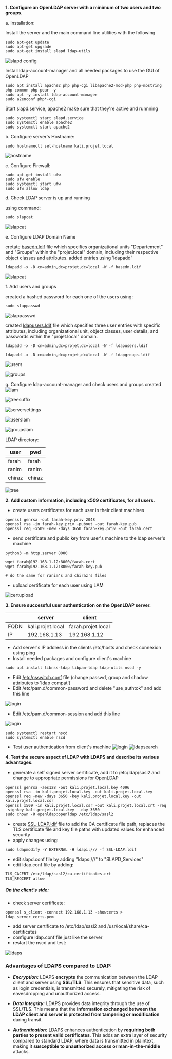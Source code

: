 
**1. Configure an OpenLDAP server with a minimum of two users and two groups.**


 a. Installation:

Install the server and the main command line utilities with the following

````shell
sudo apt-get update
sudo apt-get upgrade
sudo apt-get install slapd ldap-utils
````
![slapd config](https://drive.google.com/uc?id=1i_oh_9tQx_Mw680AofmINS2bZmrlKmml)

Install ldap-account-manager and all needed packages to use the GUI of OpenLDAP
````shell
sudo apt install apache2 php php-cgi libapache2-mod-php php-mbstring php-common php-pear -y
sudo apt -y install ldap-account-manager
sudo a2enconf php*-cgi
````

Start slapd.service, apache2 make sure that they're active and runnning
````shell
sudo systemctl start slapd.service
sudo systemctl enable apache2
sudo systemctl start apache2
````
b. Configure server's Hostname:
````shell
sudo hostnamectl set-hostname kali.projet.local
````
![hostname](https://drive.google.com/uc?id=1vrcgg40yFcNHSnrlBa1VilPgRhG8k-pI)

c. Configure Firewall:
````shell
sudo apt-get install ufw
sudo ufw enable
sudo systemctl start ufw
sudo ufw allow ldap
````
d. Check LDAP server is up and running

using command:
````shell
sudo slapcat
````
![slapcat](https://drive.google.com/uc?id=1oQwFbQeASUiwq3K_GskESUchOGhY1Gqz)

e. Configure LDAP Domain Name

cretate [basedn.ldif](./basedn.ldif)  file which specifies organizational units "Departement" and "Groupe" within the "projet.local" domain, including their respective object classes and attributes.
added entries using 'ldapadd'
````shell
ldapadd -x -D cn=admin,dc=projet,dc=local -W -f basedn.ldif
````
![slapcat](https://drive.google.com/uc?id=1oQwFbQeASUiwq3K_GskESUchOGhY1Gqz)

f. Add users and groups

created a hashed password for each one of the users using:
````shell
sudo slappasswd
````
![slappasswd](https://drive.google.com/uc?id=1_GvSfvoe6x5S9OCkZ2YLNS0zqBP4rR8c)

created [ldapusers.ldif](./ldapusers.ldif) file which specifies three user entries with specific attributes, including organizational unit, object classes, user details, and passwords within the "projet.local" domain.
````shell
ldapadd -x -D cn=admin,dc=projet,dc=local -W -f ldapusers.ldif
````
````shell
ldapadd -x -D cn=admin,dc=projet,dc=local -W -f ldapgroups.ldif
````
![users](https://drive.google.com/uc?id=1CeuOdcXyJHh6BnZw56TpVG25apppQ59V)

![groups](https://drive.google.com/uc?id=12hyESzTwXZKWD0SMrO09nIhGEF3wpgwr)

g. Configure ldap-account-manager and check users and groups created
![lam](https://drive.google.com/uc?id=1UF-UZF2jZ4iJkWlNW8AELojnxGEzfaEy)

![treesuffix](https://drive.google.com/uc?id=1VYA3PDEEUZ9s33_Mg4SevzeKyRBCR1xZ)

![serversettings](https://drive.google.com/uc?id=1YbCbtNKWsFkQ2tSSMpDuXNANNyGtB4kn)

![userslam](https://drive.google.com/uc?id=1zOrbIAwlJHbogU984l0Ubxw0wE6QBNaM)

![groupslam](https://drive.google.com/uc?id=1hFwj6wVYzYCwNT5qNXzyGTeIjrsSO72D)

LDAP directory:

| user   | pwd    | 
|--------|--------|
| farah  | farah  |
| ranim  | ranim  |
| chiraz | chiraz |


![tree](https://drive.google.com/uc?id=11EE5EeyW0jBk-ucSlsltIL1fH8uizRpi)


**2. Add custom information, including x509 certificates, for all users.**

- create users certificates for each user in their client machines
````shell
openssl genrsa -out farah-key.priv 2048
openssl rsa -in farah-key.priv -pubout -out farah-key.pub
openssl req -x509 -new -days 3650 farah-key.priv -out farah.cert
````
- send certificate and public key from user's machine to the ldap server's machine
````shell
python3 -m http.server 8000
````
````shell
wget farah@192.168.1.12:8000/farah.cert
wget farah@192.168.1.12:8000/farah-key.pub

# do the same for ranim's and chiraz's files
````
- upload certificate for each user using LAM

![certupload](https://drive.google.com/uc?id=1NZL-R_PthNUW3fIwNLJn1acnr0nqyZqM)
 
**3. Ensure successful user authentication on the OpenLDAP server.**

|      | server            | client             |
|------|-------------------|--------------------|
| FQDN | kali.projet.local | farah.projet.local |
| IP   | 192.168.1.13      | 192.168.1.12       |

- Add server's IP address in the clients /etc/hosts and check connexion using ping
- Install needed packages and configure client's machine
````shell
sudo apt install libnss-ldap libpam-ldap ldap-utils nscd -y
````
- Edit [/etc/nsswitch.conf](nsswitch.conf) file (change passwd, group and shadow attributes to 'ldap compat')
- Edit /etc/pam.d/common-password and  delete "use_authtok" and add this line

![login](https://drive.google.com/uc?id=1Uv1XDjfjPZtI6wCKqTb1NIKmDj5IE0it)

- Edit /etc/pam.d/common-session and add this line

![login](https://drive.google.com/uc?id=1pTESP6Xa4dK9VrtgMRHOXBux8XTqtH_3)

```shell
sudo systemctl restart nscd
sudo systemctl enable nscd
```
- Test user authentication from client's machine
![login](https://drive.google.com/uc?id=1EsqcY0xyIxkGUuoonQYFrPyiRkaTFhU5)
![ldapsearch](https://drive.google.com/uc?id=1dGyHvdDzGXmxRQhEUEtNbCvCrOFzbXTv)

**4. Test the secure aspect of LDAP with LDAPS and describe its various advantages.**
- generate a self signed server certificate, add it to /etc/ldap/sasl2 and change to appropriate permissions for OpenLDAP 
````shell
openssl genrsa -aes128 -out kali.projet.local.key 4096
openssl rsa -in kali.projet.local.key -out kali.projet.local.key
openssl req -new -days 3650 -key kali.projet.local.key -out kali.projet.local.csr
openssl x509 -in kali.projet.local.csr -out kali.projet.local.crt -req -signkey kali.projet.local.key  -day 3650
sudo chown -R openldap:openldap /etc/ldap/sasl2
````
- create [SSL-LDAP.ldif](SSL-LDAP.ldif) file to add the CA certificate file path, replaces the TLS certificate file and key file paths with updated values for enhanced security
- apply changes using:
````shell
sudo ldapmodify -Y EXTERNAL -H ldapi:/// -f SSL-LDAP.ldif
````
- edit slapd.conf file by adding "ldaps:///" to "SLAPD_Services"
- edit ldap.conf file by adding:
````shell
TLS_CACERT /etc/ldap/sasl2/ca-certificates.crt
TLS_REQCERT allow
````
##### On the client's side:
- check server certificate:
````shell
openssl s_client -connect 192.168.1.13 -showcerts > ldap_server_certs.pem
````
- add server certificate to /etc/ldap/sasl2 and /usr/local/share/ca-certificates
- configure ldap.conf file just like the server
- restart the nscd and test:

![ldaps](https://drive.google.com/uc?id=1-ts3dGjOKdfhQySYb0qzB0z-jP4vvTJM)

### Advantages of LDAPS compared to LDAP:

- ***Encryption:*** LDAPS **encrypts** the communication between the LDAP client and server using **SSL/TLS**. This ensures that sensitive data, such as login credentials, is transmitted securely, mitigating the risk of eavesdropping and unauthorized access.

- ***Data Integrity:*** LDAPS provides data integrity through the use of SSL/TLS. This means that the **information exchanged between the LDAP client and server is protected from tampering or modification** during transit.

- ***Authentication:*** LDAPS enhances authentication by **requiring both parties to present valid certificates**. This adds an extra layer of security compared to standard LDAP, where data is transmitted in plaintext, making it **susceptible to unauthorized access or man-in-the-middle** attacks.